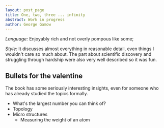 ```yaml
---
layout: post_page
title: One, two, three ... infinity
abstract: Work in progress
author: George Gamow
---
```


*Language:* Enjoyably rich and not overly pompous like some; 

*Style:* It discusses almost everything in reasonable detail, even things I wouldn't care so much about. The part about scientific discovery and struggling through hardship were also very well described so it was fun.

## Bullets for the valentine

The book has some seriously interesting insights, even for someone who has already studied the topics formally.

* What's the largest number you can think of?
* Topology
* Micro structures
  * Measuring the weight of an atom